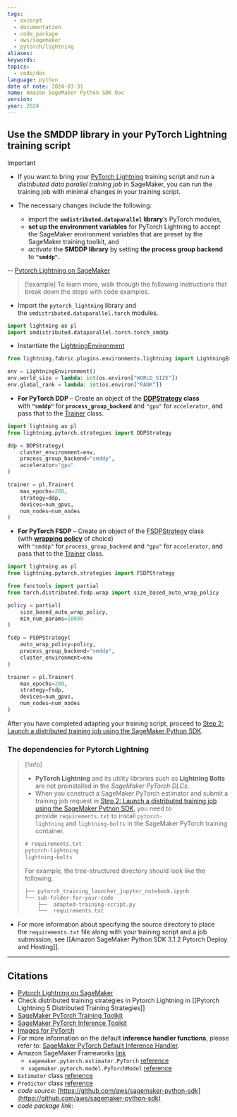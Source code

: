 ```yaml
---
tags:
  - excerpt
  - documentation
  - code_package
  - aws/sagemaker
  - pytorch/lightning
aliases: 
keywords: 
topics:
  - code/doc
language: python
date of note: 2024-03-31
name: Amazon SageMaker Python SDK Doc
version: 
year: 2024
---
```

## Use the SMDDP library in your PyTorch Lightning training script

> [!important]
> - If you want to bring your [PyTorch Lightning](https://pytorch-lightning.readthedocs.io/en/latest/starter/introduction.html) training script and run a *distributed data parallel training job* in SageMaker, you can run the training job with minimal changes in your training script. 
>   
> - The necessary changes include the following: 
> 	- import the **`smdistributed.dataparallel` library**’s PyTorch modules, 
> 	- **set up the environment variables** for PyTorch Lightning to accept the SageMaker environment variables that are preset by the SageMaker training toolkit, and 
> 	- *activate* the **SMDDP library** by setting **the process group backend** to **`"smddp"`.**
> 	  
>--  [Pytorch Lightning on SageMaker](https://docs.aws.amazon.com/sagemaker/latest/dg/data-parallel-modify-sdp-pt-lightning.html)

>[!example]
>To learn more, walk through the following instructions that break down the steps with code examples.
- Import the `pytorch_lightning` library and the `smdistributed.dataparallel.torch` modules.
   
```python
import lightning as pl
import smdistributed.dataparallel.torch.torch_smddp
```

- Instantiate the [LightningEnvironment](https://pytorch-lightning.readthedocs.io/en/stable/api/pytorch_lightning.plugins.environments.LightningEnvironment.html)
   
```python
from lightning.fabric.plugins.environments.lightning import LightningEnvironment

env = LightningEnvironment()
env.world_size = lambda: int(os.environ["WORLD_SIZE"])
env.global_rank = lambda: int(os.environ["RANK"])
```

- **For PyTorch DDP** – Create an object of the **[DDPStrategy](https://lightning.ai/docs/pytorch/stable/api/lightning.pytorch.strategies.DDPStrategy.html) class** with **`"smddp"`** for **`process_group_backend`** and `"gpu"` for `accelerator`, and pass that to the [Trainer](https://pytorch-lightning.readthedocs.io/en/stable/common/trainer.html) class.
   
```python
import lightning as pl
from lightning.pytorch.strategies import DDPStrategy

ddp = DDPStrategy(
    cluster_environment=env, 
    process_group_backend="smddp", 
    accelerator="gpu"
)

trainer = pl.Trainer(
    max_epochs=200, 
    strategy=ddp, 
    devices=num_gpus, 
    num_nodes=num_nodes
)
```

- **For PyTorch FSDP** – Create an object of the [FSDPStrategy](https://lightning.ai/docs/pytorch/stable/api/lightning.pytorch.strategies.FSDPStrategy.html) class (with [**wrapping policy**](https://pytorch.org/docs/stable/fsdp.html) of choice) with `"smddp"` for `process_group_backend` and `"gpu"` for `accelerator`, and pass that to the [Trainer](https://pytorch-lightning.readthedocs.io/en/stable/common/trainer.html) class.

```python
import lightning as pl
from lightning.pytorch.strategies import FSDPStrategy

from functools import partial
from torch.distributed.fsdp.wrap import size_based_auto_wrap_policy

policy = partial(
    size_based_auto_wrap_policy, 
    min_num_params=10000
)

fsdp = FSDPStrategy(
    auto_wrap_policy=policy,
    process_group_backend="smddp", 
    cluster_environment=env
)

trainer = pl.Trainer(
    max_epochs=200, 
    strategy=fsdp, 
    devices=num_gpus, 
    num_nodes=num_nodes
)
```

After you have completed adapting your training script, proceed to [Step 2: Launch a distributed training job using the SageMaker Python SDK](https://docs.aws.amazon.com/sagemaker/latest/dg/data-parallel-use-api.html).


### The dependencies for Pytorch Lightning

>[!info]
>- **PyTorch Lightning** and its utility libraries such as **Lightning Bolts** are not preinstalled in the *SageMaker PyTorch DLCs*.
>- When you construct a SageMaker PyTorch estimator and submit a training job request in [Step 2: Launch a distributed training job using the SageMaker Python SDK](https://docs.aws.amazon.com/sagemaker/latest/dg/data-parallel-use-api.html), you need to provide `requirements.txt` to install `pytorch-lightning` and `lightning-bolts` in the SageMaker PyTorch training container.
> ```txt
> # requirements.txt
> pytorch-lightning
> lightning-bolts
> ```
> For example, the tree-structured directory should look like the following.
> ```txt
> ├── pytorch_training_launcher_jupyter_notebook.ipynb
> └── sub-folder-for-your-code
>     ├──  adapted-training-script.py
>     └──  requirements.txt
> ```
> 


- For more information about specifying the source directory to place the `requirements.txt` file along with your training script and a job submission, see [[Amazon SageMaker Python SDK 3.1.2 Pytorch Deploy and Hosting]]. 






----------
##  Citations

- [Pytorch Lightning on SageMaker](https://docs.aws.amazon.com/sagemaker/latest/dg/data-parallel-modify-sdp-pt-lightning.html)
- Check distributed training strategies in Pytorch Lightning in [[Pytorch Lightning 5 Distributed Training Strategies]]
- [SageMaker PyTorch Training Toolkit](https://github.com/aws/sagemaker-pytorch-training-toolkit)
- [SageMaker PyTorch Inference Toolkit](https://github.com/aws/sagemaker-pytorch-inference-toolkit)
- [Images for PyTorch](https://github.com/aws/deep-learning-containers/tree/master/pytorch)
- For more information on the default **inference handler functions**, please refer to: [SageMaker PyTorch Default Inference Handler](https://github.com/aws/sagemaker-pytorch-inference-toolkit/blob/master/src/sagemaker_pytorch_serving_container/default_pytorch_inference_handler.py).
- Amazon SageMaker Frameworks [link](https://sagemaker.readthedocs.io/en/stable/frameworks/index.html)
	- `sagemaker.pytorch.estimator.PyTorch`  [reference](https://sagemaker.readthedocs.io/en/stable/frameworks/pytorch/sagemaker.pytorch.html)
	- `sagemaker.pytorch.model.PyTorchModel` [reference](https://sagemaker.readthedocs.io/en/stable/frameworks/pytorch/sagemaker.pytorch.html#pytorch-model)
- `Estimator` class [reference](https://sagemaker.readthedocs.io/en/stable/api/training/estimators.html)
- `Predictor` class [reference](https://sagemaker.readthedocs.io/en/stable/api/inference/predictors.html)
- *code source*: [https://github.com/aws/sagemaker-python-sdk](https://github.com/aws/sagemaker-python-sdk)
- *code package link*: 

